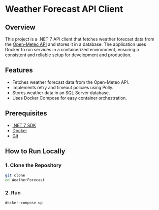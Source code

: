 # Weather Forecast API Client

## Overview

This project is a .NET 7 API client that fetches weather forecast data from the [Open-Meteo API](https://open-meteo.com) and stores it in a database. The application uses Docker to run services in a containerized environment, ensuring a consistent and reliable setup for development and production.

## Features

- Fetches weather forecast data from the Open-Meteo API.
- Implements retry and timeout policies using Polly.
- Stores weather data in an SQL Server database.
- Uses Docker Compose for easy container orchestration.

## Prerequisites

- [.NET 7 SDK](https://dotnet.microsoft.com/download/dotnet/7.0)
- [Docker](https://www.docker.com/)
- [Git](https://git-scm.com/)

## How to Run Locally

### 1. Clone the Repository

```bash
git clone
cd WeatherForecast
```

### 2. Run

```bash
docker-compose up
```


